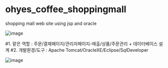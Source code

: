 # ohyes_coffee_shoppingmall
shopping mall web site using jsp and oracle

![image](https://user-images.githubusercontent.com/60565941/97480882-5e6eae00-1997-11eb-8ad3-eaa7ada0edec.png)

#1. 맡은 역할 
: 주문/결재페이지/관리자페이지-매출/상품/주문관리 + 데이터베이스 설계
#2. 개발환경/도구
: Apache Tomcat/OracleXE/Eclipse/SqlDeveloper

![image](https://user-images.githubusercontent.com/60565941/97481255-e0f76d80-1997-11eb-9451-c4708f606d08.png)

